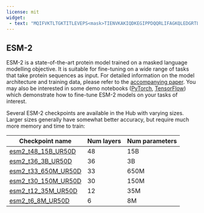 ```yaml
---
license: mit
widget:
 - text: "MQIFVKTLTGKTITLEVEPS<mask>TIENVKAKIQDKEGIPPDQQRLIFAGKQLEDGRTLSDYNIQKESTLHLVLRLRGG"
---
```


## ESM-2

ESM-2 is a state-of-the-art protein model trained on a masked language modelling objective. It is suitable for fine-tuning on a wide range of tasks that take protein sequences as input. For detailed information on the model architecture and training data, please refer to the [accompanying paper](https://www.biorxiv.org/content/10.1101/2022.07.20.500902v2). You may also be interested in some demo notebooks ([PyTorch](https://colab.research.google.com/github/huggingface/notebooks/blob/main/examples/protein_language_modeling.ipynb), [TensorFlow](https://colab.research.google.com/github/huggingface/notebooks/blob/main/examples/protein_language_modeling-tf.ipynb)) which demonstrate how to fine-tune ESM-2 models on your tasks of interest.

Several ESM-2 checkpoints are available in the Hub with varying sizes. Larger sizes generally have somewhat better accuracy, but require much more memory and time to train:

| Checkpoint name | Num layers | Num parameters |
|------------------------------|----|----------|
| [esm2_t48_15B_UR50D](https://huggingface.co/facebook/esm2_t48_15B_UR50D) | 48 | 15B     |
| [esm2_t36_3B_UR50D](https://huggingface.co/facebook/esm2_t36_3B_UR50D) | 36 | 3B      | 
| [esm2_t33_650M_UR50D](https://huggingface.co/facebook/esm2_t33_650M_UR50D) | 33 | 650M    | 
| [esm2_t30_150M_UR50D](https://huggingface.co/facebook/esm2_t30_150M_UR50D) | 30 | 150M    | 
| [esm2_t12_35M_UR50D](https://huggingface.co/facebook/esm2_t12_35M_UR50D) | 12 | 35M     | 
| [esm2_t6_8M_UR50D](https://huggingface.co/facebook/esm2_t6_8M_UR50D)  | 6  | 8M      | 
